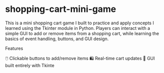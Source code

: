 # shopping-cart-mini-game
This is a mini shopping cart game I built to practice and apply concepts I learned using the Tkinter module in Python.
Players can interact with a simple GUI to add or remove items from a shopping cart, while learning the basics of event handling, buttons, and GUI design.

Features

🖱️ Clickable buttons to add/remove items
🛍️ Real-time cart updates
🎨 GUI built entirely with Tkinte

